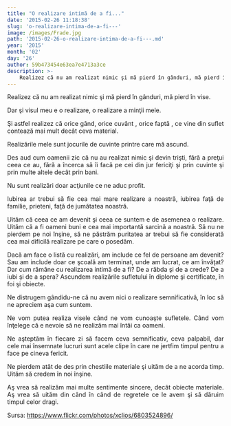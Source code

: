 ```yaml
---
title: "O realizare intimă de a fi..."
date: '2015-02-26 11:18:38'
slug: 'o-realizare-intima-de-a-fi---'
image: /images/Frade.jpg
path: '2015-02-26-o-realizare-intima-de-a-fi---.md'
year: '2015'
month: '02'
day: '26'
author: 59b473454e63ea7e4713a3ce
description: >-
    Realizez că nu am realizat nimic şi mă pierd în gânduri, mă pierd în vise.Dar şi visul meu e o realizare, o realizare a minţii mele.Şi astfel realizez că  orice gând, orice cuvânt , orice faptă , ce
---
```

<div class="kg-card-markdown"><p style="text-align: justify;">Realizez că nu am realizat nimic şi mă pierd în gânduri, mă pierd în vise.</p>
<p style="text-align: justify;">Dar şi visul meu e o realizare, o realizare a minţii mele.</p>
<p style="text-align: justify;">Şi astfel realizez că  orice gând, orice cuvânt , orice faptă , ce vine din suflet contează mai mult decât ceva material.</p>
<p style="text-align: justify;"> Realizările mele sunt jocurile de cuvinte printre care mă ascund.</p>
<p style="text-align: justify;"> Des aud cum oamenii zic că nu au realizat nimic şi devin trişti, fără a preţui ceea ce au, fără a încerca să îi facă pe cei din jur fericiţi şi prin cuvinte şi prin multe altele decât prin bani.</p>
<p style="text-align: justify;"> Nu sunt realizări doar acţiunile ce ne aduc profit.</p>
<p style="text-align: justify;"> Iubirea ar trebui să fie cea mai mare realizare a noastră, iubirea faţă de familie, prieteni, faţă de jumătatea noastră.</p>
<p style="text-align: justify;"> Uităm că ceea ce am devenit  şi ceea ce suntem e de asemenea o  realizare. Uităm că a fi oameni buni e cea mai importantă sarcină a noastră.  Să nu ne pierdem pe noi înşine, să ne păstrăm puritatea  ar trebui să fie considerată cea mai dificilă realizare pe care o posedăm.</p>
<p style="text-align: justify;"> Dacă am face o listă cu realizări, am include ce fel de persoane am devenit? Sau am include doar ce şcoală am terminat, unde am lucrat, ce am învăţat?  Dar cum rămâne cu realizarea intimă de a fi? De a răbda şi de a crede? De a iubi şi de a spera? Ascundem realizările sufletului în diplome şi certificate, în foi şi obiecte.</p>
<p style="text-align: justify;"> Ne distrugem gândidu-ne că nu avem nici o realizare semnificativă, în loc să ne apreciem aşa cum suntem.</p>
<p style="text-align: justify;"> Ne vom putea realiza visele când ne vom cunoaşte sufletele. Când vom înţelege că e nevoie să ne realizăm mai întâi ca oameni.</p>
<p style="text-align: justify;"> Ne aşteptăm în fiecare zi să facem ceva semnificativ, ceva palpabil, dar cele mai însemnate lucruri sunt acele clipe în care ne jertfim timpul pentru a face pe cineva fericit.</p>
<p style="text-align: justify;"> Ne pierdem atât de des prin chestiile materiale şi uităm de a ne acorda timp. Uităm să credem în noi înşine.</p>
<p style="text-align: justify;">Aş vrea să realizăm mai multe sentimente sincere, decât obiecte materiale. Aş vrea să uităm din când în când de regretele ce le avem şi să dăruim timpul celor dragi.</p>
<p style="text-align: justify;"> </p>
<p>Sursa: <a href="https://www.flickr.com/photos/xclios/6803524896/">https://www.flickr.com/photos/xclios/6803524896/</a></p>
</div>
    